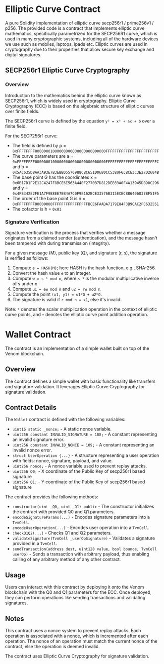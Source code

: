 # Elliptic Curve Contract

A pure Solidity implementation of elliptic curve secp256r1 / prime256v1 / p256. The provided code is a contract that implements elliptic curve mathematics, specifically parametrized for the SECP256R1 curve, which is used in many cryptographic systems, including all of the hardware devices we use such as mobiles, laptops, ipads etc. Elliptic curves are used in cryptography due to their properties that allow secure key exchange and digital signatures.

## SECP256r1 Elliptic Curve Cryptography

### Overview

Introduction to the mathematics behind the elliptic curve known as SECP256r1, which is widely used in cryptography. Elliptic Curve Cryptography (ECC) is based on the algebraic structure of elliptic curves over finite fields.

The SECP256r1 curve is defined by the equation `y² = x³ + ax + b` over a finite field.

For the SECP256r1 curve:

- The field is defined by p = `0xFFFFFFFF00000001000000000000000000000000FFFFFFFFFFFFFFFFFFFFFFFF`
- The curve parameters are a = `0xFFFFFFFF00000001000000000000000000000000FFFFFFFFFFFFFFFFFFFFFFFC` and b = `0x5AC635D8AA3A93E7B3EBBD55769886BC651D06B0CC53B0F63BCE3C3E27D2604B`
- The base point G has the coordinates x = `0x6B17D1F2E12C4247F8BCE6E563A440F277037D812DEB33A0F4A13945D898C296` and y = `0x4FE342E2FE1A7F9B8EE7EB4A7C0F9E162BCE33576B315ECECBB6406837BF51F5`
- The order of the base point G is n = `0xFFFFFFFF00000000FFFFFFFFFFFFFFFFBCE6FAADA7179E84F3B9CAC2FC632551`
- The cofactor is h = `0x01`

### Signature Verification

Signature verification is the process that verifies whether a message originates from a claimed sender (authentication), and the message hasn't been tampered with during transmission (integrity).

For a given message (M), public key (Q), and signature (r, s), the signature is verified as follows:

1. Compute `e = HASH(M)`; here HASH is the hash function, e.g., SHA-256.
2. Convert the hash value `e` to an integer.
3. Compute `w = s⁻¹ mod n`, where `s⁻¹` is the modular multiplicative inverse of s under n.
4. Compute `u1 = ew mod n` and `u2 = rw mod n`.
5. Compute the point `(x1, y1) = u1*G + u2*Q`.
6. The signature is valid if `r mod n = x1`, else it's invalid.

Note: `*` denotes the scalar multiplication operation in the context of elliptic curve points, and `+` denotes the elliptic curve point addition operation.

# Wallet Contract

The contract is an implementation of a simple wallet built on top of the Venom blockchain.

## Overview

The contract defines a simple wallet with basic functionality like transfers and signature validation. It leverages Elliptic Curve Cryptography for signature validation.

## Contract Details

The `Wallet` contract is defined with the following variables:

- `uint16 static _nonce;` - A static nonce variable.
- `uint256 constant INVALID_SIGNATURE = 108;` - A constant representing an invalid signature error.
- `uint256 constant INVALID_NONCE = 109;` - A constant representing an invalid nonce error.
- `struct UserOperation {...}` - A structure representing a user operation with fields: nonce, signature, payload, and value.
- `uint256 nonce;` - A nonce variable used to prevent replay attacks.
- `uint256 Q0;` - X coordinate of the Public Key of secp256r1 based signature
- `uint256 Q1;` - Y coordinate of the Public Key of secp256r1 based signature

The contract provides the following methods:

- `constructor(uint _Q0, uint _Q1) public` - The constructor initializes the contract with provided Q0 and Q1 parameters.
- `encodeSignatureParams(...)` - Encodes signature parameters into a `TvmCell`.
- `encodeUserOperation(...)` - Encodes user operation into a `TvmCell`.
- `checkQ1Q2(...)` - Checks Q1 and Q2 parameters.
- `validateSignature(TvmCell _userOpSignature)` - Validates a signature provided in a `TvmCell`.
- `sendTransaction(address dest, uint128 value, bool bounce, TvmCell userOp)` - Sends a transaction with arbitrary payload, thus enabling calling of any arbitrary method of any other contract.

## Usage

Users can interact with this contract by deploying it onto the Venom blockchain with the Q0 and Q1 parameters for the ECC. Once deployed, they can perform operations like sending transactions and validating signatures.

## Notes

This contract uses a nonce system to prevent replay attacks. Each operation is associated with a nonce, which is incremented after each operation. The nonce of an operation must match the current nonce of the contract, else the operation is deemed invalid. 

The contract uses Elliptic Curve Cryptography for signature validation.